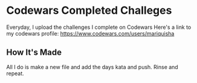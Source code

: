 # Codewars Completed Challeges

Everyday, I upload the challenges I complete on Codewars
Here's a link to my codewars profile: https://www.codewars.com/users/mariquisha


## How It's Made
All I do is make a new file and add the days kata and push. Rinse and repeat.
